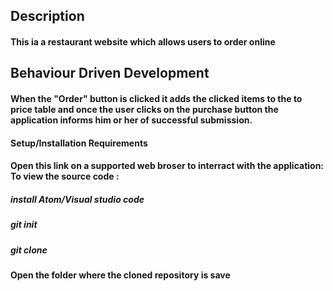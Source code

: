 ## Description

#### This ia a restaurant website which allows users to order online

## Behaviour Driven Development

#### When the "Order" button is clicked it adds the clicked items to the to price table and once the user clicks on the purchase button the application informs him or her of successful submission. 

#### Setup/Installation Requirements

 #### Open this link on a supported web broser to interract with the application:  To view the source code :
 ##### install Atom/Visual studio code
 ##### git init
##### git clone 
#### Open the folder where the cloned repository is save


